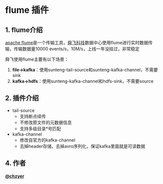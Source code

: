 # flume 插件
## 1. flume介绍
[apache flume](http://flume.apache.org/)是一个传输工具，[舜飞科技](http://www.sunteng.com)数据中心使用flume进行实时数据传输，传输数据量10000 events/s，10M/s，上线一年没挂过，非常稳定

舜飞使用flume主要有以下场景：

1. **file->kafka**：使用sunteng-tail-source和sunteng-kafka-channel，不需要sink
2. **kafka->hdfs**：使用sunteng-kafka-channel和hdfs-sink，不需要source 

## 2. 插件介绍

- tail-source 
  - 支持断点续传
  - 不修改原文件的元数据信息
  - 支持多级目录*号匹配
- kafka-channel
  - 修改自官方的kafka-channel
  - 去掉header存储，去掉avro序列化，保证kafka里面就是可读数据


## 4. 作者

#### [**@chzyer**](https://github.com/chzyer)
